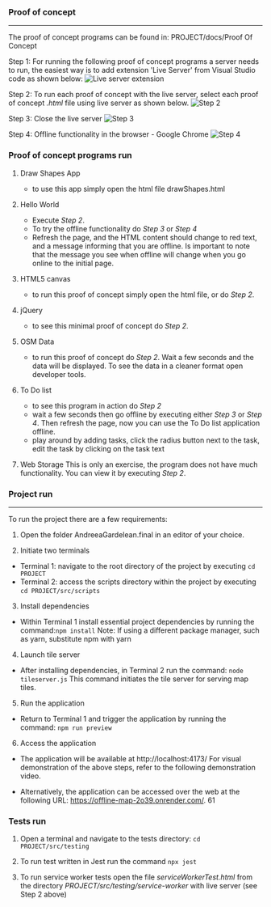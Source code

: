 ### Proof of concept

---

The proof of concept programs can be found in: PROJECT/docs/Proof Of Concept

Step 1:
For running the following proof of concept programs a server needs to run, the easiest way is to add extension 'Live Server' from Visual Studio code as shown below:
![Live server extension](/PROJECT/docs/Proof%20Of%20Concept/resources/liveServer.jpg)

Step 2:
To run each proof of concept with the live server, select each proof of concept _.html_ file using live server as shown below.
![Step 2](/PROJECT/docs/Proof%20Of%20Concept/resources/run.png)

Step 3:
Close the live server
![Step 3](/PROJECT/docs/Proof%20Of%20Concept/resources/close%20server.png)

Step 4:
Offline functionality in the browser - Google Chrome
![Step 4](/PROJECT/docs/Proof%20Of%20Concept/resources/dev%20tools%20offline.png)

### Proof of concept programs run

1. Draw Shapes App

   - to use this app simply open the html file drawShapes.html

2. Hello World

   - Execute _Step 2_.
   - To try the offline functionality do _Step 3_ or _Step 4_
   - Refresh the page, and the HTML content should change to red text, and a message informing that you are offline. Is important to note that the message you see when offline will change when you go online to the initial page.

3. HTML5 canvas

   - to run this proof of concept simply open the html file, or do _Step 2_.

4. jQuery

   - to see this minimal proof of concept do _Step 2_.

5. OSM Data

   - to run this proof of concept do _Step 2_. Wait a few seconds and the data will be displayed. To see the data in a cleaner format open developer tools.

6. To Do list

   - to see this program in action do _Step 2_
   - wait a few seconds then go offline by executing either _Step 3_ or _Step 4_. Then refresh the page, now you can use the To Do list application offline.
   - play around by adding tasks, click the radius button next to the task, edit the task by clicking on the task text

7. Web Storage
   This is only an exercise, the program does not have much functionality. You can view it by executing _Step 2_.



### Project run
---

To run the project there are a few requirements:

1. Open the folder AndreeaGardelean.final in an editor of your choice.

2. Initiate two terminals
- Terminal 1: navigate to the root directory of the project by executing ```cd PROJECT```
- Terminal 2: access the scripts directory within the project by executing ```cd PROJECT/src/scripts```

3. Install dependencies
- Within Terminal 1 install essential project dependencies by running the command:```npm install``` 
   Note: If using a different package manager, such as yarn, substitute npm with yarn

4. Launch tile server
- After installing dependencies, in Terminal 2 run the command: ```node tileserver.js```
This command initiates the tile server for serving map tiles.

5. Run the application
- Return to Terminal 1 and trigger the application by running the command: ```npm run preview```

6. Access the application
- The application will be available at http://localhost:4173/
For visual demonstration of the above steps, refer to the following demonstration video.

- Alternatively, the application can be accessed over the web at the following URL:
https://offline-map-2o39.onrender.com/.
61


### Tests run

1. Open a terminal and navigate to the tests directory:  ```cd PROJECT/src/testing```

2. To run test written in Jest run the command ```npx jest```

2. To run service worker tests open the file *serviceWorkerTest.html* from the directory *PROJECT/src/testing/service-worker* with live server (see Step 2 above)